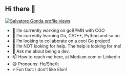 ## Hi there 👋

[![Salvatore Gonda profile views](https://u8views.com/api/v1/github/profiles/35118923/views/day-week-month-total-count.svg)](https://u8views.com/github/deemount)

- 🔭 I’m currently working on goBPMN with CGO
- 🌱 I’m currently learning Go, C/C++, Python and so on
- 👯 I’m looking to collaborate on a cool Go project!
- 🤔 I’m NOT looking for help. The help is looking for me!
- 💬 Ask me about being a dev.
- 📫 How to reach me here, at Medium.com or Linkedin
- 😄 Pronouns: He/She/It
- ⚡ Fun fact: I don't like Elon!
